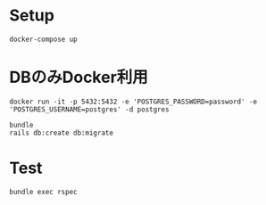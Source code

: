 # Setup

```shell
docker-compose up
```


# DBのみDocker利用

```shell
docker run -it -p 5432:5432 -e 'POSTGRES_PASSWORD=password' -e 'POSTGRES_USERNAME=postgres' -d postgres
```

```shell
bundle
rails db:create db:migrate
```

# Test

```shell
bundle exec rspec
```


